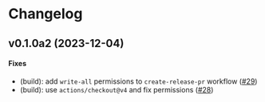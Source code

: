 # Changelog

## v0.1.0a2 (2023-12-04)

#### Fixes

* (build): add `write-all` permissions to `create-release-pr` workflow ([#29](https://github.com/eonu/feud/issues/29))
* (build): use `actions/checkout@v4` and fix permissions ([#28](https://github.com/eonu/feud/issues/28))
